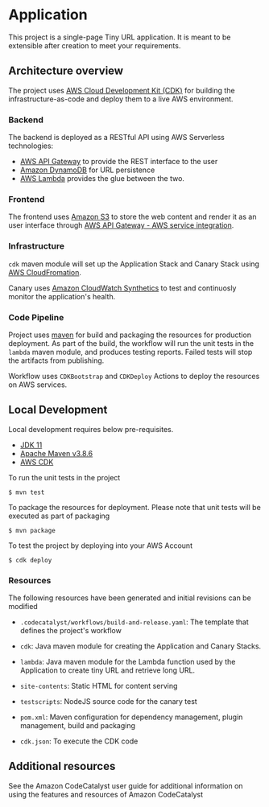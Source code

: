 # Application

This project is a single-page Tiny URL application. It is meant to be extensible after creation to meet your requirements.

## Architecture overview

The project uses [AWS Cloud Development Kit (CDK)](https://aws.amazon.com/cdk) for building the infrastructure-as-code and deploy them to a live AWS
environment.

### Backend

The backend is deployed as a RESTful API using AWS Serverless technologies:

- [AWS API Gateway](https://aws.amazon.com/api-gateway) to provide the REST interface to the user
- [Amazon DynamoDB](https://aws.amazon.com/dynamodb) for URL persistence
- [AWS Lambda](https://aws.amazon.com/lambda) provides the glue between the two.

### Frontend

The frontend uses [Amazon S3](https://aws.amazon.com/s3/) to store the web content and render it as an user interface through
[AWS API Gateway - AWS service integration](https://docs.aws.amazon.com/apigateway/latest/developerguide/getting-started-aws-proxy.html).

### Infrastructure

`cdk` maven module will set up the Application Stack and Canary Stack using [AWS CloudFromation](https://aws.amazon.com/cloudformation/).

Canary uses [Amazon CloudWatch Synthetics](https://docs.aws.amazon.com/AmazonSynthetics/latest/APIReference/Welcome.html) to test and continuosly
monitor the application's health.

### Code Pipeline

Project uses [maven](https://maven.apache.org/) for build and packaging the resources for production deployment. As part of the build, the workflow
will run the unit tests in the `lambda` maven module, and produces testing reports. Failed tests will stop the artifacts from publishing.

Workflow uses `CDKBootstrap` and `CDKDeploy` Actions to deploy the resources on AWS services.

## Local Development

Local development requires below pre-requisites.

- [JDK 11](https://docs.oracle.com/en/java/javase/18/install/overview-jdk-installation.html)
- [Apache Maven v3.8.6](https://maven.apache.org/install.html)
- [AWS CDK](https://docs.aws.amazon.com/cdk/v2/guide/getting_started.html#getting_started_prerequisites)

To run the unit tests in the project

```
$ mvn test
```

To package the resources for deployment. Please note that unit tests will be executed as part of packaging

```
$ mvn package
```

To test the project by deploying into your AWS Account

```
$ cdk deploy
```

### Resources

The following resources have been generated and initial revisions can be modified

- `.codecatalyst/workflows/build-and-release.yaml`: The template that defines the project's workflow

- `cdk`: Java maven module for creating the Application and Canary Stacks.

- `lambda`: Java maven module for the Lambda function used by the Application to create tiny URL and retrieve long URL.

- `site-contents`: Static HTML for content serving

- `testscripts`: NodeJS source code for the canary test

- `pom.xml`: Maven configuration for dependency management, plugin management, build and packaging

- `cdk.json`: To execute the CDK code

## Additional resources

See the Amazon CodeCatalyst user guide for additional information on using the features and resources of Amazon CodeCatalyst
